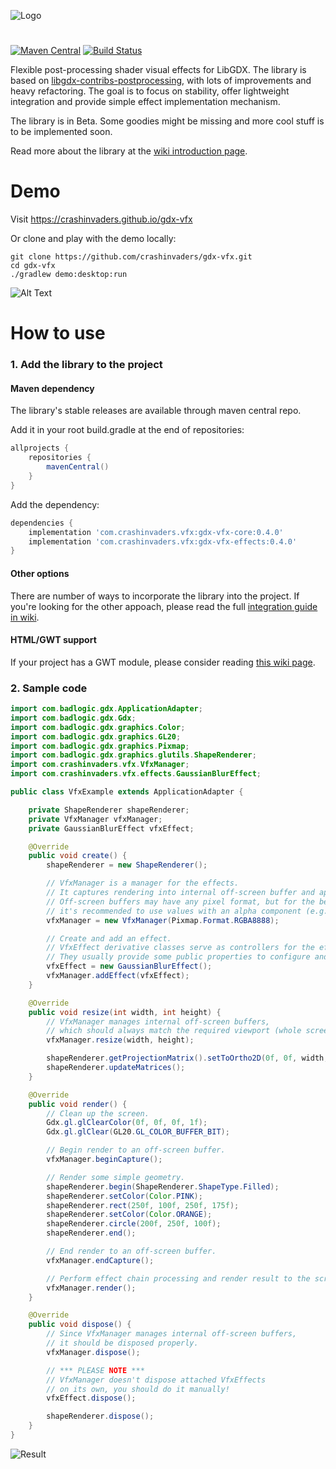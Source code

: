 ![Logo](https://i.imgur.com/Z512PcQ.png)

# 

[![Maven Central](https://img.shields.io/maven-central/v/com.crashinvaders.vfx/gdx-vfx-core.svg?label=Maven%20Central)](https://search.maven.org/search?q=g:%22com.crashinvaders.vfx%22%20AND%20a:%22gdx-vfx-core%22)
[![Build Status](https://travis-ci.org/crashinvaders/gdx-vfx.svg?branch=master)](https://travis-ci.org/crashinvaders/gdx-vfx)

Flexible post-processing shader visual effects for LibGDX. The library is based on [libgdx-contribs-postprocessing](https://github.com/manuelbua/libgdx-contribs/tree/master/postprocessing), with lots of improvements and heavy refactoring.
The goal is to focus on stability, offer lightweight integration and provide simple effect implementation mechanism.

The library is in Beta. Some goodies might be missing and more cool stuff is to be implemented soon.

Read more about the library at the [wiki introduction page](https://github.com/crashinvaders/gdx-vfx/wiki/Library-overview).

# Demo

Visit https://crashinvaders.github.io/gdx-vfx

Or clone and play with the demo locally:
```
git clone https://github.com/crashinvaders/gdx-vfx.git
cd gdx-vfx
./gradlew demo:desktop:run
```

![Alt Text](https://imgur.com/dCsVhoo.gif)


# How to use

### 1. Add the library to the project

#### Maven dependency
The library's stable releases are available through maven central repo.

Add it in your root build.gradle at the end of repositories:
```gradle
allprojects {
    repositories {
        mavenCentral()
    }
}
```

Add the dependency:
```gradle
dependencies {
    implementation 'com.crashinvaders.vfx:gdx-vfx-core:0.4.0'
    implementation 'com.crashinvaders.vfx:gdx-vfx-effects:0.4.0'
}
```

#### Other options
There are number of ways to incorporate the library into the project. If you're looking for the other appoach, please read the full [integration guide in wiki](https://github.com/crashinvaders/gdx-vfx/wiki/Library-integration).

#### HTML/GWT support
If your project has a GWT module, please consider reading [this wiki page](https://github.com/crashinvaders/gdx-vfx/wiki/GWT-HTML-Integration).

### 2. Sample code

```java
import com.badlogic.gdx.ApplicationAdapter;
import com.badlogic.gdx.Gdx;
import com.badlogic.gdx.graphics.Color;
import com.badlogic.gdx.graphics.GL20;
import com.badlogic.gdx.graphics.Pixmap;
import com.badlogic.gdx.graphics.glutils.ShapeRenderer;
import com.crashinvaders.vfx.VfxManager;
import com.crashinvaders.vfx.effects.GaussianBlurEffect;

public class VfxExample extends ApplicationAdapter {

    private ShapeRenderer shapeRenderer;
    private VfxManager vfxManager;
    private GaussianBlurEffect vfxEffect;

    @Override
    public void create() {
        shapeRenderer = new ShapeRenderer();

        // VfxManager is a manager for the effects.
        // It captures rendering into internal off-screen buffer and applies a chain of defined effects.
        // Off-screen buffers may have any pixel format, but for the better effect mixing
        // it's recommended to use values with an alpha component (e.g. RGBA8888 or RGBA4444).
        vfxManager = new VfxManager(Pixmap.Format.RGBA8888);

        // Create and add an effect.
        // VfxEffect derivative classes serve as controllers for the effects.
        // They usually provide some public properties to configure and control the effects.
        vfxEffect = new GaussianBlurEffect();
        vfxManager.addEffect(vfxEffect);
    }

    @Override
    public void resize(int width, int height) {
        // VfxManager manages internal off-screen buffers,
        // which should always match the required viewport (whole screen in our case).
        vfxManager.resize(width, height);

        shapeRenderer.getProjectionMatrix().setToOrtho2D(0f, 0f, width, height);
        shapeRenderer.updateMatrices();
    }

    @Override
    public void render() {
        // Clean up the screen.
        Gdx.gl.glClearColor(0f, 0f, 0f, 1f);
        Gdx.gl.glClear(GL20.GL_COLOR_BUFFER_BIT);

        // Begin render to an off-screen buffer.
        vfxManager.beginCapture();

        // Render some simple geometry.
        shapeRenderer.begin(ShapeRenderer.ShapeType.Filled);
        shapeRenderer.setColor(Color.PINK);
        shapeRenderer.rect(250f, 100f, 250f, 175f);
        shapeRenderer.setColor(Color.ORANGE);
        shapeRenderer.circle(200f, 250f, 100f);
        shapeRenderer.end();

        // End render to an off-screen buffer.
        vfxManager.endCapture();

        // Perform effect chain processing and render result to the screen.
        vfxManager.render();
    }

    @Override
    public void dispose() {
        // Since VfxManager manages internal off-screen buffers,
        // it should be disposed properly.
        vfxManager.dispose();

        // *** PLEASE NOTE ***
        // VfxManager doesn't dispose attached VfxEffects
        // on its own, you should do it manually!
        vfxEffect.dispose();

        shapeRenderer.dispose();
    }
}
```

![Result](https://i.imgur.com/XjBynGw.png)
